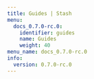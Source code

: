 ```yaml
---
title: Guides | Stash
menu:
  docs_0.7.0-rc.0:
    identifier: guides
    name: Guides
    weight: 40
menu_name: docs_0.7.0-rc.0
info:
  version: 0.7.0-rc.0
---
```


